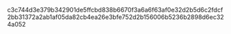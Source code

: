 c3c744d3e379b342901de5ffcbd838b6670f3a6a6f63af0e32d2b5d6c2fdcf2bb31372a2ab1af05da82cb4ea26e3bfe752d2b156006b5236b2898d6ec324a052
